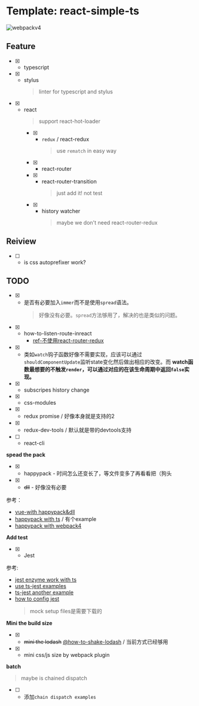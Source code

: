# Template: react-simple-ts
![webpackv4](https://img.shields.io/badge/webpack-V4-blue.svg?longCache=true&style=for-the-badge)

## Feature

* [x] - typescript
* [x] - stylus
    > linter for typescript and stylus
* [x] - react
    > support react-hot-loader
    * [x] - `redux` / react-redux 
        > use `rematch` in easy way
    * [x] - react-router
    * [x] - react-router-transition
        > just add it! not test
    * [x] - history watcher
        > maybe we don't need react-router-redux


## Reiview

* [ ] - is css autoprefixer work?

## TODO

* [x] - 是否有必要加入`immer`而不是使用`spread`语法。
    > 好像没有必要。`spread`方法够用了，解决的也是类似的问题。
* [x] - how-to-listen-route-inreact
    * [ref-不使用react-router-redux](https://div.io/topic/2073)
* [x] - 类如`watch`钩子函数好像不需要实现，应该可以通过`shouldComponentUpdate`监听state变化然后做出相应的改变。而 **watch函数最想要的不触发`render`，可以通过对应的在该生命周期中返回`false`实现。**
* [x] - subscripes history change
* [x] - css-modules
* [x] - redux promise / 好像本身就是支持的2
* [x] - redux-dev-tools / 默认就是带的devtools支持
* [ ] - react-cli


**spead the pack**

* [x] - happypack - 时间怎么还变长了，等文件变多了再看看把（狗头
* [x] - ~~dll~~ - 好像没有必要

参考：

* [vue-with happypack&dll](https://juejin.im/post/5a922e776fb9a06337575031)
* [happypack with ts](https://github.com/amireh/happypack) / 有个example
* [happypack with webpack4](https://juejin.im/post/5ab7c222f265da237f1e4434)

**Add test**

* [x] - Jest

参考:

* [jest enzyme work with ts](https://medium.com/@mateuszsokola/configuring-react-16-jest-enzyme-typescript-7122e1a1e6e8)
* [use ts-jest examples](https://github.com/MeCKodo/wechat-colorpicker/blob/master/__test__/jest.conf.js)
* [ts-jest another example](https://medium.com/@mtiller/debugging-with-typescript-jest-ts-jest-and-visual-studio-code-ef9ca8644132)
* [how to config jest](https://jestjs.io/docs/en/configuration#rootdir-string)
    > mock setup files是需要下载的

**Mini the build size**
* [x] - ~~mini the lodash~~ [@how-to-shake-lodash](https://medium.com/@martin_hotell/tree-shake-lodash-with-webpack-jest-and-typescript-2734fa13b5cd) / 当前方式已经够用
* [x] - mini css/js size by webpack plugin

**batch**

> maybe is chained dispatch

* [ ] - 添加`chain dispatch examples`
